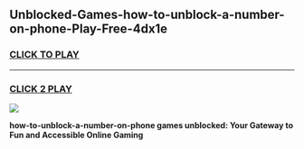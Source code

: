 
## Unblocked-Games-how-to-unblock-a-number-on-phone-Play-Free-4dx1e
<h3>
<a href="https://premium76.site?title=how-to-unblock-a-number-on-phone&ref=23A">CLICK TO PLAY</a></h3>
<hr>

<h3>
<a href="https://premium76.site?title=how-to-unblock-a-number-on-phone&ref=23A">CLICK 2 PLAY</a>
  
</h3>

<a href="https://premium76.site?title=how-to-unblock-a-number-on-phone&ref=23A"><img src="https://clearcache.store/games.png"></a>


**how-to-unblock-a-number-on-phone games unblocked: Your Gateway to Fun and Accessible Online Gaming**
